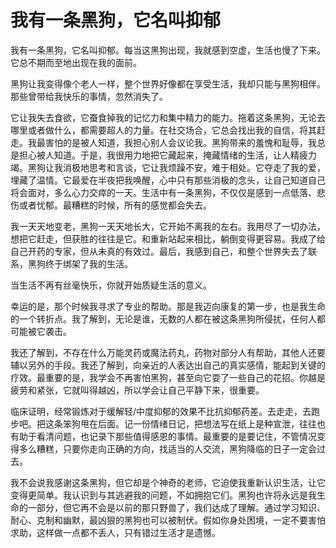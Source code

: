 # 我有一条黑狗，它名叫抑郁

我有一条黑狗，它名叫抑郁。每当这黑狗出现，我就感到空虚，生活也慢了下来。它总不期而至地出现在我的面前。 

黑狗让我变得像个老人一样，整个世界好像都在享受生活，我却只能与黑狗相伴。那些曾带给我快乐的事情，忽然消失了。 

它让我失去食欲，它蚕食掉我的记忆力和集中精力的能力。拖着这条黑狗，无论去哪里或者做什么，都需要超人的力量。在社交场合，它总会找出我的自信，将其赶走。我最害怕的是被人知道，我担心别人会议论我。黑狗带来的羞愧和耻辱，我总是担心被人知道。于是，我很用力地把它藏起来，掩藏情绪的生活，让人精疲力竭。黑狗让我消极地思考和言谈，它让我烦躁不安，难于相处。它夺走了我的爱，埋藏了温情。它最爱在半夜把我唤醒，心中只有那些消极的念头，让自己知道自己将会面对，多么心力交瘁的一天。生活中有一条黑狗，不仅仅是感到一点低落、悲伤或者忧郁。最糟糕的时候，所有的感觉都会失去。 

我一天天地变老，黑狗一天天地长大，它开始不离我的左右。我用尽了一切办法，想把它赶走，但获胜的往往是它。和重新站起来相比，躺倒变得更容易。我成了给自己开药的专家，但从未真的有效过。最后，我感到自己，和整个世界失去了联系，黑狗终于绑架了我的生活。 

当生活不再有丝毫快乐，你就开始质疑生活的意义。 

幸运的是，那个时候我寻求了专业的帮助。那是我迈向康复的第一步，也是我生命的一个转折点。我了解到，无论是谁，无数的人都在被这条黑狗所侵扰，任何人都可能被它袭击。 

我还了解到，不存在什么万能灵药或魔法药丸，药物对部分人有帮助，其他人还要辅以另外的手段。我还了解到，向亲近的人表达出自己的真实感情，能起到关键的疗效。最重要的是，我学会不再害怕黑狗，甚至向它耍了一些自己的花招。你越是疲劳和紧张，它就叫得越凶，所以学会让自己平静下来，很重要。 

临床证明，经常锻炼对于缓解轻/中度抑郁的效果不比抗抑郁药差。去走走，去跑步吧。把这条笨狗甩在后面。记一份情绪日记，把想法写在纸上是种宣泄，往往也有助于看清问题，也记录下那些值得感恩的事情。最重要的是要记住，不管情况变得多么糟糕，只要你走向正确的方向，找适当的人交流，黑狗降临的日子一定会过去。 

我不会说我感谢这条黑狗，但它却是个神奇的老师，它迫使我重新认识生活，让它变得更简单。我认识到与其逃避我的问题，不如拥抱它们。黑狗也许将永远是我生命的一部分，但它再不会是以前的那只野兽了，我们达成了理解。通过学习知识、耐心、克制和幽默，最凶狠的黑狗也可以被制伏。假如你身处困境，一定不要害怕求助，这样做一点都不丢人，只有错过生活才是遗憾。